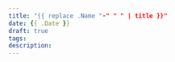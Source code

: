 ```yaml
---
title: "{{ replace .Name "-" " " | title }}"
date: {{ .Date }}
draft: true
tags:
description:
---
```



